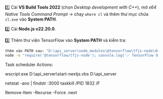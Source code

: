1️⃣ Cài **VS Build Tools 2022** (chọn *Desktop development with C++*), mở *x64 Native Tools Command Prompt* → chạy `where cl` và thêm thư mục chứa `cl.exe` vào **System PATH**.  

2️⃣ Cài **Node.js v22.20.0**.  

3️⃣ Thêm thư viện TensorFlow vào **System PATH** và kiểm tra:  
```cmd
thêm vào PATH sau: "D:\api_server\node_modules\@tensorflow\tfjs-node\deps\lib"
node -e "require('@tensorflow/tfjs-node'); console.log('✅ TensorFlow OK');"
```

Task scheduler
Actions:

wscript.exe
D:\api_server\start-nextjs.vbs
D:\api_server


netstat -ano | findstr :3000
taskkill /PID 1832 /F

Remove-Item -Recurse -Force .next